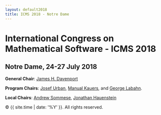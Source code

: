 ```yaml
---
layout: default2018
title: ICMS 2018 - Notre Dame
---
```


# International Congress on Mathematical Software - ICMS 2018
## Notre Dame, 24-27 July 2018

**General Chair**: [James H. Davenport](http://people.bath.ac.uk/masjhd/)

**Program Chairs**: [Josef Urban](https://www.ciirc.cvut.cz/~urbanjo3/),
[Manual Kauers](http://www.kauers.de/), and
[George Labahn](https://cs.uwaterloo.ca/~glabahn/).

**Local Chairs**: [Andrew Sommese](https://www3.nd.edu/~sommese/), [Jonathan Hauenstein](https://www3.nd.edu/~jhauenst/)

<p>&copy; {{ site.time | date: '%Y' }}. All rights reserved.</p>

